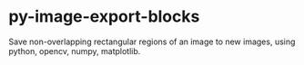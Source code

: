 # py-image-export-blocks
 Save non-overlapping rectangular regions of an image to new images, using python, opencv, numpy, matplotlib.

